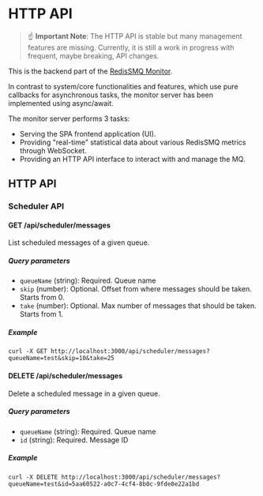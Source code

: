 # HTTP API

> ☝️ **Important Note**: The HTTP API is stable but many management features are missing. Currently, it is still a work in progress with frequent, maybe breaking, API changes.

This is the backend part of the [RedisSMQ Monitor](https://github.com/weyoss/redis-smq-monitor). 

In contrast to system/core functionalities and features, which use pure callbacks for asynchronous tasks, the monitor 
server has been implemented using async/await. 

The monitor server performs 3 tasks:

- Serving the SPA frontend application (UI).
- Providing "real-time" statistical data about various RedisSMQ metrics through WebSocket.
- Providing an HTTP API interface to interact with and manage the MQ.

## HTTP API

### Scheduler API

#### GET /api/scheduler/messages

List scheduled messages of a given queue.

##### Query parameters

* `queueName` (string): Required. Queue name 
* `skip` (number): Optional. Offset from where messages should be taken. Starts from 0. 
* `take` (number): Optional. Max number of messages that should be taken. Starts from 1.

##### Example

```text
curl -X GET http://localhost:3000/api/scheduler/messages?queueName=test&skip=10&take=25
```

#### DELETE /api/scheduler/messages

Delete a scheduled message in a given queue.

##### Query parameters

* `queueName` (string): Required. Queue name
* `id` (string): Required. Message ID

##### Example

```text
curl -X DELETE http://localhost:3000/api/scheduler/messages?queueName=test&id=5aa60522-a0c7-4cf4-8b0c-9fde0e22a1bd
```